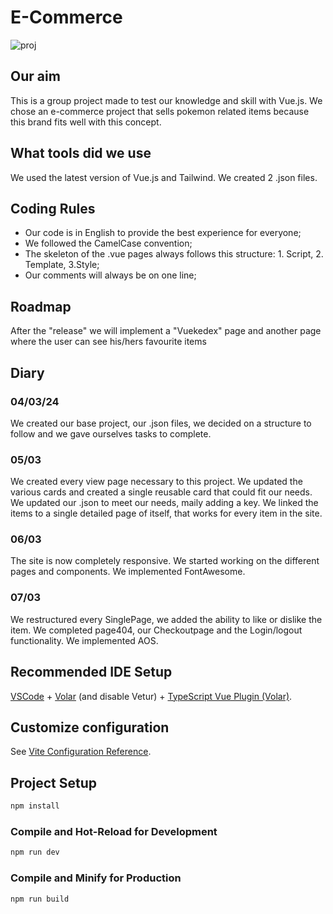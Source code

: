 # E-Commerce

![proj](https://github.com/lelecroc/E-Commerce/assets/149404185/a31d0de4-785a-45a2-838d-cd94745c610e)

## Our aim

This is a group project made to test our knowledge and skill with Vue.js. We chose an e-commerce project that sells pokemon related items because this brand fits well with this concept.

## What tools did we use

We used the latest version of Vue.js and Tailwind. We created 2 .json files.

## Coding Rules

- Our code is in English to provide the best experience for everyone;
- We followed the CamelCase convention;
- The skeleton of the .vue pages always follows this structure: 1. Script, 2. Template, 3.Style;
- Our comments will always be on one line;

## Roadmap

After the "release" we will implement a "Vuekedex" page and another page where the user can see his/hers favourite items

## Diary

### 04/03/24

We created our base project, our .json files, we decided on a structure to follow and we gave ourselves tasks to complete.

### 05/03

We created every view page necessary to this project. We updated the various cards and created a single reusable card that could fit our needs. We updated our .json to meet our needs, maily adding a key. We linked the items to a single detailed page of itself, that works for every item in the site.

### 06/03

The site is now completely responsive. We started working on the different pages and components. We implemented FontAwesome.

### 07/03

We restructured every SinglePage, we added the ability to like or dislike the item. We completed page404, our Checkoutpage and the Login/logout functionality. We implemented AOS.

## Recommended IDE Setup

[VSCode](https://code.visualstudio.com/) + [Volar](https://marketplace.visualstudio.com/items?itemName=Vue.volar) (and disable Vetur) + [TypeScript Vue Plugin (Volar)](https://marketplace.visualstudio.com/items?itemName=Vue.vscode-typescript-vue-plugin).

## Customize configuration

See [Vite Configuration Reference](https://vitejs.dev/config/).

## Project Setup

```sh
npm install
```

### Compile and Hot-Reload for Development

```sh
npm run dev
```

### Compile and Minify for Production

```sh
npm run build
```
